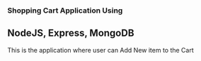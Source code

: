 ### Shopping Cart Application Using 
## NodeJS, Express, MongoDB 
This is the application where user can Add New item to the Cart 